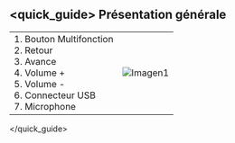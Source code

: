 ## <quick_guide> Présentation générale
|  |  |
|:-------|:-------|
|1.	Bouton Multifonction <br> 2. Retour <br> 3.	Avance <br> 4.	Volume + <br> 5.	Volume -<br> 6.	 Connecteur USB<br> 7.	 Microphone|![Imagen1](http://static.energysistem.com/images/manuals/39689/54591824e61a9.jpg)|
</quick_guide>
